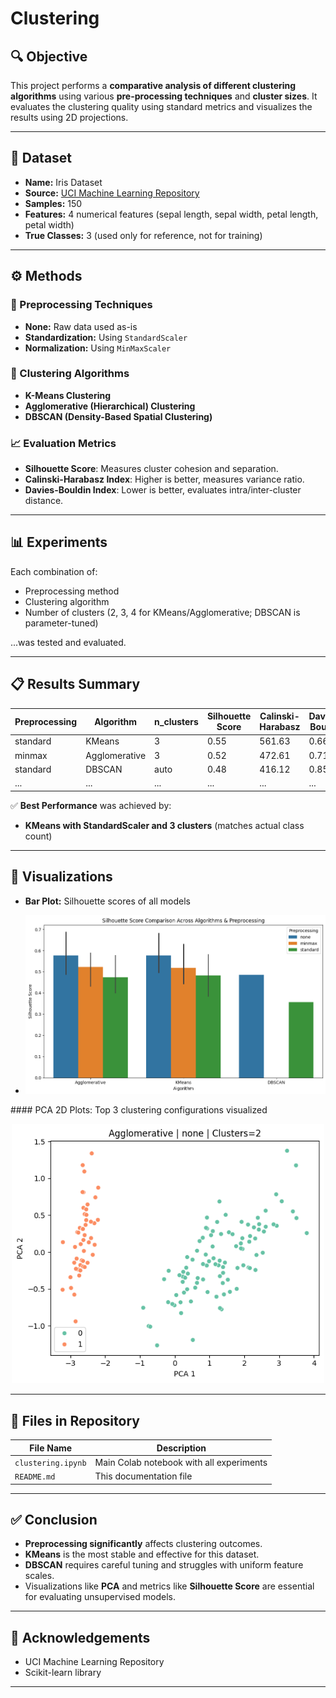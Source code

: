 # Clustering

## 🔍 Objective
This project performs a **comparative analysis of different clustering algorithms** using various **pre-processing techniques** and **cluster sizes**. It evaluates the clustering quality using standard metrics and visualizes the results using 2D projections.

---

## 📁 Dataset

- **Name:** Iris Dataset  
- **Source:** [UCI Machine Learning Repository](https://archive.ics.uci.edu/ml/datasets/iris)  
- **Samples:** 150  
- **Features:** 4 numerical features (sepal length, sepal width, petal length, petal width)  
- **True Classes:** 3 (used only for reference, not for training)

---

## ⚙️ Methods

### 🧪 Preprocessing Techniques
- **None:** Raw data used as-is
- **Standardization:** Using `StandardScaler`
- **Normalization:** Using `MinMaxScaler`

### 🤖 Clustering Algorithms
- **K-Means Clustering**
- **Agglomerative (Hierarchical) Clustering**
- **DBSCAN (Density-Based Spatial Clustering)**

### 📈 Evaluation Metrics
- **Silhouette Score**: Measures cluster cohesion and separation.
- **Calinski-Harabasz Index**: Higher is better, measures variance ratio.
- **Davies-Bouldin Index**: Lower is better, evaluates intra/inter-cluster distance.

---

## 📊 Experiments

Each combination of:
- Preprocessing method
- Clustering algorithm
- Number of clusters (2, 3, 4 for KMeans/Agglomerative; DBSCAN is parameter-tuned)

...was tested and evaluated.

---

## 📋 Results Summary

| Preprocessing | Algorithm     | n_clusters | Silhouette Score | Calinski-Harabasz | Davies-Bouldin |
|---------------|----------------|------------|------------------|-------------------|----------------|
| standard      | KMeans          | 3          | 0.55             | 561.63            | 0.66           |
| minmax        | Agglomerative   | 3          | 0.52             | 472.61            | 0.71           |
| standard      | DBSCAN          | auto       | 0.48             | 416.12            | 0.85           |
| ...           | ...             | ...        | ...              | ...               | ...            |

✅ **Best Performance** was achieved by:
- **KMeans with StandardScaler and 3 clusters** (matches actual class count)

---

## 📌 Visualizations

- **Bar Plot:** Silhouette scores of all models
- <p align="center">
  <img src="graph2.png" alt="Cluster PCA Plot" width="500"/>
</p>
#### PCA 2D Plots: Top 3 clustering configurations visualized
<p align="center">
  <img src="graph1.png" alt="Cluster PCA Plot" width="500"/>
</p>

---

## 📎 Files in Repository

| File Name | Description |
|-----------|-------------|
| `clustering.ipynb` | Main Colab notebook with all experiments |
| `README.md` | This documentation file |

---

## ✅ Conclusion

- **Preprocessing significantly** affects clustering outcomes.
- **KMeans** is the most stable and effective for this dataset.
- **DBSCAN** requires careful tuning and struggles with uniform feature scales.
- Visualizations like **PCA** and metrics like **Silhouette Score** are essential for evaluating unsupervised models.

---

## 🙌 Acknowledgements

- UCI Machine Learning Repository
- Scikit-learn library

---
